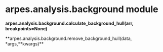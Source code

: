 arpes.analysis.background module
================================

**arpes.analysis.background.calculate\_background\_hull(arr,
breakpoints=None)**

**arpes.analysis.background.remove\_background\_hull(data,
\*args,**kwargs)\*\*
